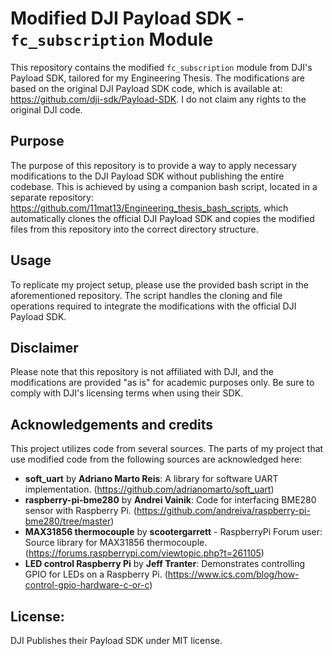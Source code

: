 # Modified DJI Payload SDK - `fc_subscription` Module

This repository contains the modified `fc_subscription` module from DJI's Payload SDK, tailored for my Engineering Thesis. The modifications are based on the original DJI Payload SDK code, which is available at: https://github.com/dji-sdk/Payload-SDK. I do not claim any rights to the original DJI code.

## Purpose

The purpose of this repository is to provide a way to apply necessary modifications to the DJI Payload SDK without publishing the entire codebase. This is achieved by using a companion bash script, located in a separate repository: https://github.com/11mat13/Engineering_thesis_bash_scripts, which automatically clones the official DJI Payload SDK and copies the modified files from this repository into the correct directory structure.

## Usage

To replicate my project setup, please use the provided bash script in the aforementioned repository. The script handles the cloning and file operations required to integrate the modifications with the official DJI Payload SDK.

## Disclaimer

Please note that this repository is not affiliated with DJI, and the modifications are provided "as is" for academic purposes only. Be sure to comply with DJI's licensing terms when using their SDK.

## Acknowledgements and credits

This project utilizes code from several sources. The parts of my project that use modified code from the following sources are acknowledged here:

- **soft_uart** by **Adriano Marto Reis**: A library for software UART implementation. (https://github.com/adrianomarto/soft_uart)
- **raspberry-pi-bme280** by **Andrei Vainik**: Code for interfacing BME280 sensor with Raspberry Pi. (https://github.com/andreiva/raspberry-pi-bme280/tree/master)
- **MAX31856 thermocouple** by **scootergarrett** - RaspberryPi Forum user: Source library for MAX31856 thermocouple. (https://forums.raspberrypi.com/viewtopic.php?t=261105)
- **LED control Raspberry Pi** by **Jeff Tranter**: Demonstrates controlling GPIO for LEDs on a Raspberry Pi. (https://www.ics.com/blog/how-control-gpio-hardware-c-or-c)

## License:

DJI Publishes their Payload SDK under MIT license.

